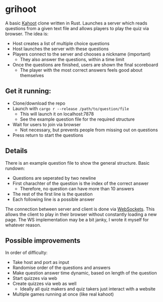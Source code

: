 # grihoot

A basic [Kahoot](https://kahoot.it/) clone written in Rust. Launches a server which reads questions from a given text file and allows players to play the quiz via browser.
The idea is:
* Host creates a list of multiple choice questions
* Host launches the server with these questions
* Players connect to the server and chooses a nickname (important)
  * They also answer the questions, within a time limit
* Once the questions are finished, users are shown the final scoreboard
  * The player with the most correct answers feels good about themselves


## Get it running:
* Clone/download the repo
* Launch with `cargo r --release /path/to/question/file`
  * This will launch it on localhost:7878
  * See the example question file for the required structure
* Wait for users to join via browser
  * Not necessary, but prevents people from missing out on questions
* Press return to start the questions


## Details
There is an example question file to show the general structure. Basic rundown:
* Questions are seperated by two newline
* First charachter of the question is the index of the correct answer
  * Therefore, no question can have more than 10 answers
* The rest of the first line is the question
* Each following line is a possible answer

The connection between server and client is done via [WebSockets](https://en.wikipedia.org/wiki/WebSocket). This allows the client to play in their browser without constantly loading a new page. The WS implementation may be a bit janky, I wrote it myself for whatever reason.

## Possible improvements
In order of difficulty:
* Take host and port as input
* Randomise order of the questions and answers
* Make question answer time dynamic, based on length of the question
* Start quizzes via web
* Create quizzes via web as well
  * Ideally all quiz makers and quiz takers just interact with a website
* Multiple games running at once (like real kahoot)
